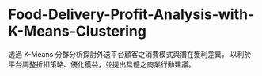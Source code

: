# Food-Delivery-Profit-Analysis-with-K-Means-Clustering
透過 K-Means 分群分析探討外送平台顧客之消費模式與潛在獲利差異， 以利於平台調整折扣策略、優化獲益，並提出具體之商業行動建議。

